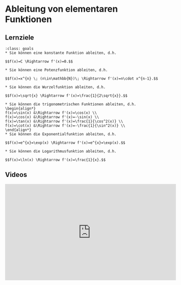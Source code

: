 # Ableitung von elementaren Funktionen

## Lernziele

```{admonition} Lernziele 
:class: goals
* Sie können eine konstante Funktion ableiten, d.h. 

$$f(x)=C \Rightarrow f'(x)=0.$$

* Sie können eine Potenzfunktion ableiten, d.h. 

$$f(x)=x^{n} \; (n\in\mathbb{N})\; \Rightarrow f'(x)=n\cdot x^{n-1}.$$

* Sie können die Wurzelfunktion ableiten, d.h. 

$$f(x)=\sqrt{x} \Rightarrow f'(x)=\frac{1}{2\sqrt{x}}.$$

* Sie können die trigonometrischen Funktionen ableiten, d.h.
\begin{align*}
f(x)=\sin(x) &\Rightarrow f'(x)=\cos(x) \\ 
f(x)=\cos(x) &\Rightarrow f'(x)=-\sin(x) \\ 
f(x)=\tan(x) &\Rightarrow f'(x)=\frac{1}{\cos^2(x)} \\ 
f(x)=\cot(x) &\Rightarrow f'(x)=-\frac{1}{\sin^2(x)} \\ 
\end{align*}
* Sie können die Exponentialfunktion ableiten, d.h. 

$$f(x)=e^{x}=\exp(x) \Rightarrow f'(x)=e^{x}=\exp(x).$$

* Sie können die Logarithmusfunktion ableiten, d.h. 

$$f(x)=\ln(x) \Rightarrow f'(x)=\frac{1}{x}.$$
```

## Videos

<iframe width="560" height="315" src="https://www.youtube.com/embed/Jf7-EVLjpZg" title="YouTube video player" frameborder="0" allow="accelerometer; autoplay; clipboard-write; encrypted-media; gyroscope; picture-in-picture" allowfullscreen></iframe>


